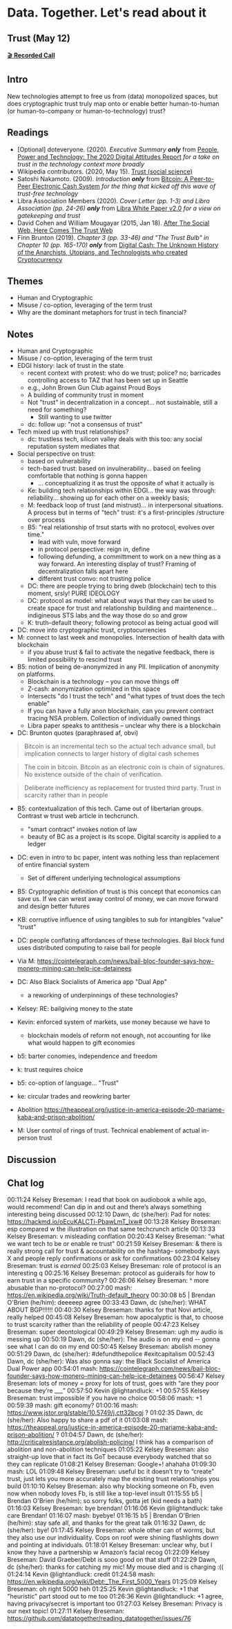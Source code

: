 # Data. Together. Let's read about it

## Trust (May 12)

[🎬 **Recorded Call**](https://youtu.be/dgQuGy5BdAw)

## Intro
New technologies attempt to free us from (data) monopolized spaces, but does cryptographic trust truly map onto or enable better human-to-human (or human-to-company or human-to-technology) trust?

## Readings
* [Optional] doteveryone. (2020). _Executive Summary **only**_ from [People, Power and Technology: The 2020 Digital Attitudes Report](https://www.doteveryone.org.uk/report/peoplepowertech2020/) _for a take on trust in the technology context more broadly_
* Wikipedia contributors. (2020, May 15). [Trust (social science)](https://en.wikipedia.org/w/index.php?title=Trust_(social_science)&oldid=956870314)
* Satoshi Nakamoto. (2009). _Introduction **only**_ from [Bitcoin: A Peer-to-Peer Electronic Cash System](https://bitcoin.org/bitcoin.pdf) _for the thing that kicked off this wave of trust-free technology_
* Libra Association Members (2020). _Cover Letter (pp. 1-3) and Libra Association (pp. 24-26) **only**_ from [Libra White Paper v2.0](https://libra.org/en-US/white-paper/) _for a view on gatekeeping and trust_
* David Cohen and William Mougayar (2015, Jan 18). [After The Social Web, Here Comes The Trust Web](https://techcrunch.com/2015/01/18/after-the-social-web-here-comes-the-trust-web/)
* Finn Brunton (2019). _Chapter 3 (pp. 33-46) and "The Trust Bulb" in Chapter 10 (pp. 165-170) **only**_ from [Digital Cash: The Unknown History of the Anarchists, Utopians, and Technologists who created Cryptocurrency](https://press.princeton.edu/books/hardcover/9780691179490/digital-cash)

## Themes
- Human and Cryptographic 
- Misuse / co-option, leveraging of the term trust
- Why are the dominant metaphors for trust in tech financial?


## Notes
- Human and Cryptographic 
- Misuse / co-option, leveraging of the term trust
- EDGI history: lack of trust in the state
    - recent context with protest: who do we trust; police? no; barricades controlling access to TAZ that has been set up in Seattle
    - e.g., John Brown Gun Club against Proud Boys 
    - A building of community trust in moment 
    - Not "trust" in decentralization in a concept... not sustainable, still a need for something?
        - Still wanting to use twitter
    - dc: follow up: "not a consensus of trust"
- Tech mixed up with trust relationships?
    - dc: trustless tech, silicon valley deals with this too: any social reputation system mediates that
- Social perspective on trust:
    - based on vulnerability
    - tech-based trust: based on invulnerability... based on feeling comfortable that nothing is gonna happen 
        - ... conceptualizing it as trust the opposite of what it actually is
    - Ke: building tech relationships within EDGI... the way was through: reliability... showing up for each other on a weekly basis; 
    - M: feedback loop of trust (and mistrust)... in interpersonal situations. A process but in terms of "tech" trust: it's a first-principles /structure over process
    - B5: "real relationship of trsut starts with no protocol, evolves over time."
        - lead with vuln, move forward 
        - in protocol perspective: reign in, define
        - following defunding, a committment to work on a new thing as a way forward. An interesting display of trust? Framing of decentralization falls apart here
        - different trust convo: not trusting police 
    - DC: there are people trying to bring dweb (blockchain) tech to this moment, srsly! PURE IDEOLOGY
    - DC: protocol as model: what about ways that they can be used to create space for trust and relationship building and maintenence... indigineous STS labs and the way those do so and grow 
    - K: truth-default theory; following protocol as being actual good will
- DC: move into cryptographic trust, cryptocurrencies
- M: connect to last week and monopolies. Intersection of health data with blockchain
    - if you abuse trust & fail to activate the negative feedback, there is limited possibility to rescind trust
- B5: notion of being de-anonymized in any PII. Implication of anonymity on platforms.
    - Blockchain is a technology – you can move things off
    - Z-cash: anonymization optimized in this space
    - Intersects "do I trust the tech" and "what types of trust does the tech enable"
    - If you can have a fully anon blockchain, can you prevent contract tracing NSA problem. Collection of individually owned things
    - Libra paper speaks to antithesis – unclear why there is a blockchain
- DC: Brunton quotes (paraphrased af, obvi)
> Bitcoin is an incremental tech so the actual tech advance small, but implication connects to larger history of digital cash schemes
    
> The coin in bitcoin. Bitcoin as an electronic coin is chain of signatures. No existence outside of the chain of verification.

> Deliberate inefficiency as replacement for trusted third party. Trust in scarcity rather than in people

- B5: contextualization of this tech. Came out of libertarian groups. Contrast w trust web article in techcrunch.
    - "smart contract" invokes notion of law
    - beauty of BC as a project is its scope. Digital scarcity is applied to a ledger
- DC: even in intro to bc paper, intent was nothing less than replacement of entire financial system
    - Set of different underlying technological assumptions
- B5: Cryptographic definition of trust is this concept that economics can save us. If we can wrest away control of money, we can move forward and design better futures
- KB: corruptive influence of using tangibles to sub for intangibles "value" "trust"
- DC: people conflating affordances of these technologies. Bail block fund uses distributed computing to raise bail for people
- Via M: https://cointelegraph.com/news/bail-bloc-founder-says-how-monero-mining-can-help-ice-detainees
- DC: Also Black Socialists of America app "Dual App"
    - a reworking of underpinnings of these technologies?
- Kelsey: RE: bailgiving money to the state

- Kevin: enforced system of markets, use money because we have to 
    - blockchain models of reform not enough, not accounting for like what would happen to gift economies 

- b5: barter conomies, independence and freedom
- k: trust requires choice
- b5: co-option of language... "Trust"
- ke: circular trades and reowkring barter 

- Abolition https://theappeal.org/justice-in-america-episode-20-mariame-kaba-and-prison-abolition/
- M: User control of rings of trust. Technical enablement of actual in-person trust

## Discussion


## Chat log
00:11:24	Kelsey Breseman:	I read that book on audiobook a while ago, would recommend! Can dip in and out and there’s always something interesting being discussed
00:12:10	Dawn, dc (she/her):	Pad for notes: https://hackmd.io/oEcuKALCTi-PbawLmT_Ixw#
00:13:28	Kelsey Breseman:	esp compared w the illustration on that same techcrunch article
00:13:33	Kelsey Breseman:	v misleading conflation
00:20:43	Kelsey Breseman:	“what we want tech to be or enable re trust"
00:21:59	Kelsey Breseman:	& there is really strong call for trust & accountability on the hashtag– somebody says X and people reply confirmations or ask for confirmations
00:23:04	Kelsey Breseman:	trust is *earned*
00:25:03	Kelsey Breseman:	role of protocol is an interesting q
00:25:16	Kelsey Breseman:	protocol as guiderails for how to earn trust in a specific community?
00:26:06	Kelsey Breseman:	^ more abusable than no-protocol?
00:27:00	mash:	https://en.wikipedia.org/wiki/Truth-default_theory
00:30:08	b5 | Brendan O'Brien (he/him):	deeeeep agree
00:33:43	Dawn, dc (she/her):	WHAT ABOUT BGP!!!!!!
00:40:30	Kelsey Breseman:	thanks for that Novi article, really helped
00:45:08	Kelsey Breseman:	how apocalyptic is that, to choose to trust scarcity rather than the reliability of people
00:47:23	Kelsey Breseman:	super deontological
00:49:29	Kelsey Breseman:	ugh my audio is messing up
00:50:19	Dawn, dc (she/her):	The audio is on my end -- gonna see what I can do on my end
00:50:45	Kelsey Breseman:	abolish money
00:51:29	Dawn, dc (she/her):	#defundthepolice #exitcapitalism
00:52:43	Dawn, dc (she/her):	Was also gonna say: the Black Socialist of America Dual Power app
00:54:01	mash:	https://cointelegraph.com/news/bail-bloc-founder-says-how-monero-mining-can-help-ice-detainees
00:56:47	Kelsey Breseman:	lots of money = proxy for lots of trust, goes with “are they poor because they’re ___”
00:57:50	Kevin @lightandluck:	+1
00:57:55	Kelsey Breseman:	trust impossible if you have no choice
00:58:06	mash:	+1
00:59:39	mash:	gift economy?
01:00:16	mash:	https://www.jstor.org/stable/10.5749/j.ctt32bcgj ?
01:02:35	Dawn, dc (she/her):	Also happy to share a pdf of it
01:03:08	mash:	https://theappeal.org/justice-in-america-episode-20-mariame-kaba-and-prison-abolition/ ?
01:04:57	Dawn, dc (she/her):	http://criticalresistance.org/abolish-policing/ I think has a comparison of abolition and non-abolition techniques
01:05:22	Kelsey Breseman:	also straight-up love that in fact its GoT because everybody watched that so they can replicate
01:08:21	Kelsey Breseman:	Google+! ahahaha
01:09:30	mash:	LOL
01:09:48	Kelsey Breseman:	useful bc it doesn’t try to “create” trust, just lets you more accurately map the existing trust relationships you build
01:10:10	Kelsey Breseman:	also why blocking someone on Fb, even now when nobody loves Fb, is still like a top-level insult
01:15:55	b5 | Brendan O'Brien (he/him):	so sorry folks, gotta jet (kid needs a bath)
01:16:03	Kelsey Breseman:	bye brendan!
01:16:06	Kevin @lightandluck:	take care Brendan!
01:16:07	mash:	byebye!
01:16:15	b5 | Brendan O'Brien (he/him):	stay safe all, and thanks for the great talk
01:16:32	Dawn, dc (she/her):	bye!
01:17:45	Kelsey Breseman:	whole other can of worms, but they also use our individuality. Cops on roof were shining flashlights down and pointing at individuals.
01:18:01	Kelsey Breseman:	unclear why, but I know they have a partnership w Amazon’s facial recog
01:22:09	Kelsey Breseman:	David Graeber/Debt is sooo good on that stuff
01:22:29	Dawn, dc (she/her):	thanks for catching my mic! My mouse died and is charging :((
01:24:14	Kevin @lightandluck:	credit
01:24:58	mash:	https://en.wikipedia.org/wiki/Debt:_The_First_5000_Years
01:25:09	Kelsey Breseman:	oh right 5000 heh
01:25:25	Kevin @lightandluck:	+1 that "heuristic" part stood out to me too
01:26:36	Kevin @lightandluck:	+1 agree, having privacy/secret is important too
01:27:03	Kelsey Breseman:	Privacy is our next topic!
01:27:11	Kelsey Breseman:	https://github.com/datatogether/reading_datatogether/issues/76